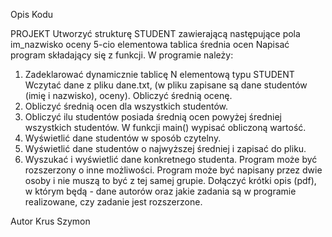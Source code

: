 Opis Kodu

PROJEKT 
Utworzyć strukturę STUDENT zawierającą następujące pola
im_nazwisko
oceny 5-cio elementowa tablica
średnia ocen
Napisać program składający się z funkcji. W programie należy:
1. Zadeklarować dynamicznie tablicę N elementową typu STUDENT Wczytać dane z pliku
dane.txt, (w pliku zapisane są dane studentów (imię i nazwisko), oceny). Obliczyć średnią
ocenę.
2. Obliczyć średnią ocen dla wszystkich studentów.
3. Obliczyć ilu studentów posiada średnią ocen powyżej średniej wszystkich studentów. W
funkcji main() wypisać obliczoną wartość.
4. Wyświetlić dane studentów w sposób czytelny.
5. Wyświetlić dane studentów o najwyższej średniej i zapisać do pliku.
6. Wyszukać i wyświetlić dane konkretnego studenta.
Program może być rozszerzony o inne możliwości.
Program może być napisany przez dwie osoby i nie muszą to być z tej samej grupie.
Dołączyć krótki opis (pdf), w którym będą - dane autorów oraz jakie zadania są w programie
realizowane, czy zadanie jest rozszerzone. 

Autor Krus Szymon

